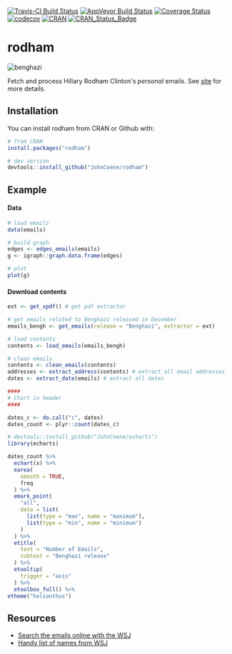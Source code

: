 [![Travis-CI Build Status](https://travis-ci.org/JohnCoene/rodham.svg?branch=master)](https://travis-ci.org/JohnCoene/rodham)
[![AppVeyor Build Status](https://ci.appveyor.com/api/projects/status/github/JohnCoene/rodham?branch=master&svg=true)](https://ci.appveyor.com/project/JohnCoene/rodham)
[![Coverage Status](https://coveralls.io/repos/github/JohnCoene/rodham/badge.svg?branch=master)](https://coveralls.io/github/JohnCoene/rodham?branch=master)
[![codecov](https://codecov.io/gh/JohnCoene/rodham/branch/master/graph/badge.svg)](https://codecov.io/gh/JohnCoene/rodham)
[![CRAN](https://img.shields.io/cran/v/rodham.svg)](https://img.shields.io/cran/v/rodham.svg)
[![CRAN_Status_Badge](http://cranlogs.r-pkg.org/badges/grand-total/rodham)](http://cranlogs.r-pkg.org/badges/grand-total/rodham)

# rodham

![benghazi](http://john-coene.com/img/thumbnails/echarts.png)

Fetch and process Hillary Rodham Clinton's *personal* emails. See [site](http://john-coene.com/packages/rodham/) for more details.

## Installation

You can install rodham from CRAN or Github with:

```R
# from CRAN
install.packages("rodham")

# dev version
devtools::install_github("JohnCoene/rodham")
```

## Example

#### Data

```R
# load emails
data(emails)

# build graph
edges <- edges_emails(emails)
g <- igraph::graph.data.frame(edges)

# plot 
plot(g)
```

#### Download contents

```R
ext <- get_xpdf() # get pdf extractor

# get emails related to Benghazi released in December
emails_bengh <- get_emails(release = "Benghazi", extractor = ext)

# load contents
contents <- load_emails(emails_bengh)

# clean emails
contents <- clean_emails(contents)
addresses <- extract_address(contents) # extract all email addresses
dates <- extract_date(emails) # extract all dates

####
# Chart in header
####

dates_c <- do.call("c", dates)
dates_count <- plyr::count(dates_c)

# devtools::install_github("JohnCoene/echarts")
library(echarts)

dates_count %>% 
  echart(x) %>% 
  earea(
    smooth = TRUE,
    freq
  ) %>% 
  emark_point(
    "all",
    data = list(
      list(type = "max", name = "maximum"),
      list(type = "min", name = "minimum")
    )
  ) %>% 
  etitle(
    text = "Number of Emails",
    subtext = "Benghazi release"
  ) %>%
  etooltip(
    trigger = "axis"
  ) %>% 
  etoolbox_full() %>% 
etheme("helianthus") 
```

## Resources

* [Search the emails online with the WSJ](http://graphics.wsj.com/hillary-clinton-email-documents/)
* [Handy list of names from WSJ](https://github.com/wsjdata/clinton-email-cruncher/blob/master/HRCEMAIL_names.csv)
